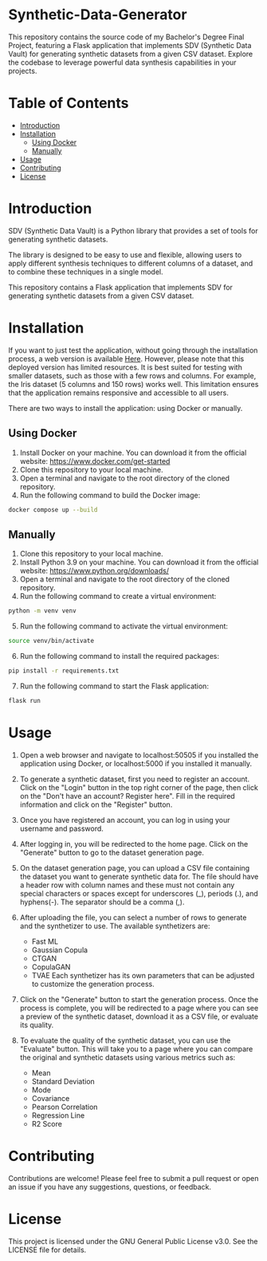 # Synthetic-Data-Generator
This repository contains the source code of my Bachelor's Degree Final Project, featuring a Flask application that implements SDV (Synthetic Data Vault) for generating synthetic datasets from a given CSV dataset. Explore the codebase to leverage powerful data synthesis capabilities in your projects.

# Table of Contents
- [Introduction](#introduction)
- [Installation](#installation)
    - [Using Docker](#using-docker)
    - [Manually](#manually)
- [Usage](#usage)
- [Contributing](#contributing)
- [License](#license)

# Introduction
SDV (Synthetic Data Vault) is a Python library that provides a set of tools for generating synthetic datasets.

The library is designed to be easy to use and flexible, allowing users to apply different synthesis techniques to different columns of a dataset, and to combine these techniques in a single model.

This repository contains a Flask application that implements SDV for generating synthetic datasets from a given CSV dataset.

# Installation
If you want to just test the application, without going through the installation process, a web version is available <a href="https://syntheticdatagen1.azurewebsites.net/">Here</a>. However, please note that this deployed version has limited resources. It is best suited for testing with smaller datasets, such as those with a few rows and columns. For example, the Iris dataset (5 columns and 150 rows) works well. This limitation ensures that the application remains responsive and accessible to all users. 

There are two ways to install the application: using Docker or manually.

## Using Docker
1. Install Docker on your machine. You can download it from the official website: https://www.docker.com/get-started
2. Clone this repository to your local machine.
3. Open a terminal and navigate to the root directory of the cloned repository.
4. Run the following command to build the Docker image:
```bash
docker compose up --build
```

## Manually
1. Clone this repository to your local machine.
2. Install Python 3.9 on your machine. You can download it from the official website: https://www.python.org/downloads/
3. Open a terminal and navigate to the root directory of the cloned repository.
4. Run the following command to create a virtual environment:
```bash
python -m venv venv
```
5. Run the following command to activate the virtual environment:
```bash
source venv/bin/activate
```
6. Run the following command to install the required packages:
```bash
pip install -r requirements.txt
```
7. Run the following command to start the Flask application:
```bash
flask run
```

# Usage
1. Open a web browser and navigate to localhost:50505 if you installed the application using Docker, or localhost:5000 if you installed it manually.

2. To generate a synthetic dataset, first you need to register an account. Click on the "Login" button in the top right corner of the page, then click on the "Don't have an account? Register here". Fill in the required information and click on the "Register" button.

3. Once you have registered an account, you can log in using your username and password.

4. After logging in, you will be redirected to the home page. Click on the "Generate" button to go to the dataset generation page.

5. On the dataset generation page, you can upload a CSV file containing the dataset you want to generate synthetic data for. The file should have a header row with column names and these must not contain any special characters or spaces except for underscores (_), periods (.), and hyphens(-). The separator should be a comma (,).

6. After uploading the file, you can select a number of rows to generate and the synthetizer to use. The available synthetizers are:
    - Fast ML
    - Gaussian Copula
    - CTGAN
    - CopulaGAN
    - TVAE
Each synthetizer has its own parameters that can be adjusted to customize the generation process.

7. Click on the "Generate" button to start the generation process. Once the process is complete, you will be redirected to a page where you can see a preview of the synthetic dataset, download it as a CSV file, or evaluate its quality.

8. To evaluate the quality of the synthetic dataset, you can use the "Evaluate" button. This will take you to a page where you can compare the original and synthetic datasets using various metrics such as:
    - Mean 
    - Standard Deviation
    - Mode
    - Covariance
    - Pearson Correlation
    - Regression Line
    - R2 Score

# Contributing
Contributions are welcome! Please feel free to submit a pull request or open an issue if you have any suggestions, questions, or feedback.

# License
This project is licensed under the GNU General Public License v3.0. See the LICENSE file for details.
